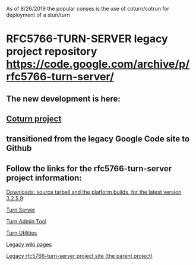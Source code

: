 As of 8/26/2019 the popular conses is the use of coturn/cotrun for deployment of a stun/turn

RFC5766-TURN-SERVER legacy project repository
https://code.google.com/archive/p/rfc5766-turn-server/
=================================================
The new development is here:
--------------------------------------------------------------
[Coturn project](https://github.com/coturn/coturn)
--------------------------------------------------------------
 transitioned from the legacy Google Code site to Github
---------------------------------------------------------------
 Follow the links for the rfc5766-turn-server project information:
-------------------------------------------------

[Downloads: source tarball and the platform builds, for the latest version 3.2.5.9](http://turnserver.open-sys.org/downloads/v3.2.5.9/)

[Turn Server](README.turnserver)

[Turn Admin Tool](README.turnadmin)

[Turn Utilities](README.turnutils)

[Legacy wiki pages](https://code.google.com/p/rfc5766-turn-server/w/list)

[Legacy rfc5766-turn-server project site (the parent project)](https://code.google.com/p/rfc5766-turn-server/)

